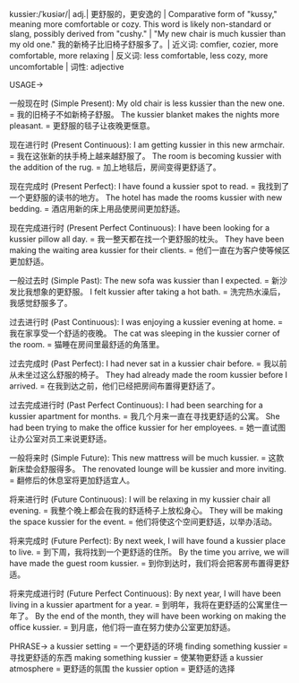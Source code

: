 kussier:/ˈkʊsiər/| adj.| 更舒服的，更安逸的 |  Comparative form of "kussy," meaning more comfortable or cozy.  This word is likely non-standard or slang, possibly derived from "cushy." |  "My new chair is much kussier than my old one." 我的新椅子比旧椅子舒服多了。| 近义词: comfier, cozier, more comfortable, more relaxing | 反义词: less comfortable, less cozy, more uncomfortable | 词性: adjective

USAGE->

一般现在时 (Simple Present):
My old chair is less kussier than the new one. = 我的旧椅子不如新椅子舒服。
The kussier blanket makes the nights more pleasant. = 更舒服的毯子让夜晚更惬意。

现在进行时 (Present Continuous):
I am getting kussier in this new armchair. = 我在这张新的扶手椅上越来越舒服了。
The room is becoming kussier with the addition of the rug. = 加上地毯后，房间变得更舒适了。

现在完成时 (Present Perfect):
I have found a kussier spot to read. = 我找到了一个更舒服的读书的地方。
The hotel has made the rooms kussier with new bedding. = 酒店用新的床上用品使房间更加舒适。

现在完成进行时 (Present Perfect Continuous):
I have been looking for a kussier pillow all day. = 我一整天都在找一个更舒服的枕头。
They have been making the waiting area kussier for their clients. = 他们一直在为客户使等候区更加舒适。

一般过去时 (Simple Past):
The new sofa was kussier than I expected. = 新沙发比我想象的更舒服。
I felt kussier after taking a hot bath. = 洗完热水澡后，我感觉舒服多了。

过去进行时 (Past Continuous):
I was enjoying a kussier evening at home. = 我在家享受一个舒适的夜晚。
The cat was sleeping in the kussier corner of the room. = 猫睡在房间里最舒适的角落里。

过去完成时 (Past Perfect):
I had never sat in a kussier chair before. = 我以前从未坐过这么舒服的椅子。
They had already made the room kussier before I arrived. = 在我到达之前，他们已经把房间布置得更舒适了。

过去完成进行时 (Past Perfect Continuous):
I had been searching for a kussier apartment for months. = 我几个月来一直在寻找更舒适的公寓。
She had been trying to make the office kussier for her employees. = 她一直试图让办公室对员工来说更舒适。


一般将来时 (Simple Future):
This new mattress will be much kussier. = 这款新床垫会舒服得多。
The renovated lounge will be kussier and more inviting. = 翻修后的休息室将更加舒适宜人。

将来进行时 (Future Continuous):
I will be relaxing in my kussier chair all evening. = 我整个晚上都会在我的舒适椅子上放松身心。
They will be making the space kussier for the event. = 他们将使这个空间更舒适，以举办活动。

将来完成时 (Future Perfect):
By next week, I will have found a kussier place to live. = 到下周，我将找到一个更舒适的住所。
By the time you arrive, we will have made the guest room kussier. = 到你到达时，我们将会把客房布置得更舒适。

将来完成进行时 (Future Perfect Continuous):
By next year, I will have been living in a kussier apartment for a year. = 到明年，我将在更舒适的公寓里住一年了。
By the end of the month, they will have been working on making the office kussier. = 到月底，他们将一直在努力使办公室更加舒适。

PHRASE->
a kussier setting = 一个更舒适的环境
finding something kussier = 寻找更舒适的东西
making something kussier = 使某物更舒适
a kussier atmosphere = 更舒适的氛围
the kussier option = 更舒适的选择
